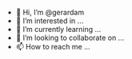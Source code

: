 - 👋 Hi, I’m @gerardam
- 👀 I’m interested in ...
- 🌱 I’m currently learning ...
- 💞️ I’m looking to collaborate on ...
- 📫 How to reach me ...

<!---
gerardam/gerardam is a ✨ special ✨ repository because its `README.md` (this file) appears on your GitHub profile.
You can click the Preview link to take a look at your changes.
--->
